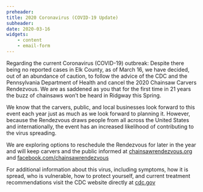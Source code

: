 ```yaml
---
preheader: 
title: 2020 Coronavirus (COVID-19 Update)
subheader: 
date: 2020-03-16
widgets:
    - content
    - email-form
---
```

Regarding the current Coronavirus (COVID-19) outbreak: Despite there being no reported cases in Elk County, as of March 16, we have decided, out of an abundance of caution, to follow the advice of the CDC and the Pennsylvania Department of Health and cancel the 2020 Chainsaw Carvers Rendezvous. We are as saddened as you that for the first time in 21 years the buzz of chainsaws won’t be heard in Ridgway this Spring.

We know that the carvers, public, and local businesses look forward to this event each year just as much as we look forward to planning it. However, because the Rendezvous draws people from all across the United States and internationally, the event has an increased likelihood of contributing to the virus spreading.

We are exploring options to reschedule the Rendezvous for later in the year and will keep carvers and the public informed at [chainsawrendezvous.org](https://chainsawrendezvous.org/) and [facebook.com/chainsawrendezvous](https://facebook.com/chainsawrendezvous)

For additional information about this virus, including symptoms, how it is spread, who is vulnerable, how to protect yourself, and current treatment recommendations visit the CDC website directly at [cdc.gov](https://cdc.gov)
